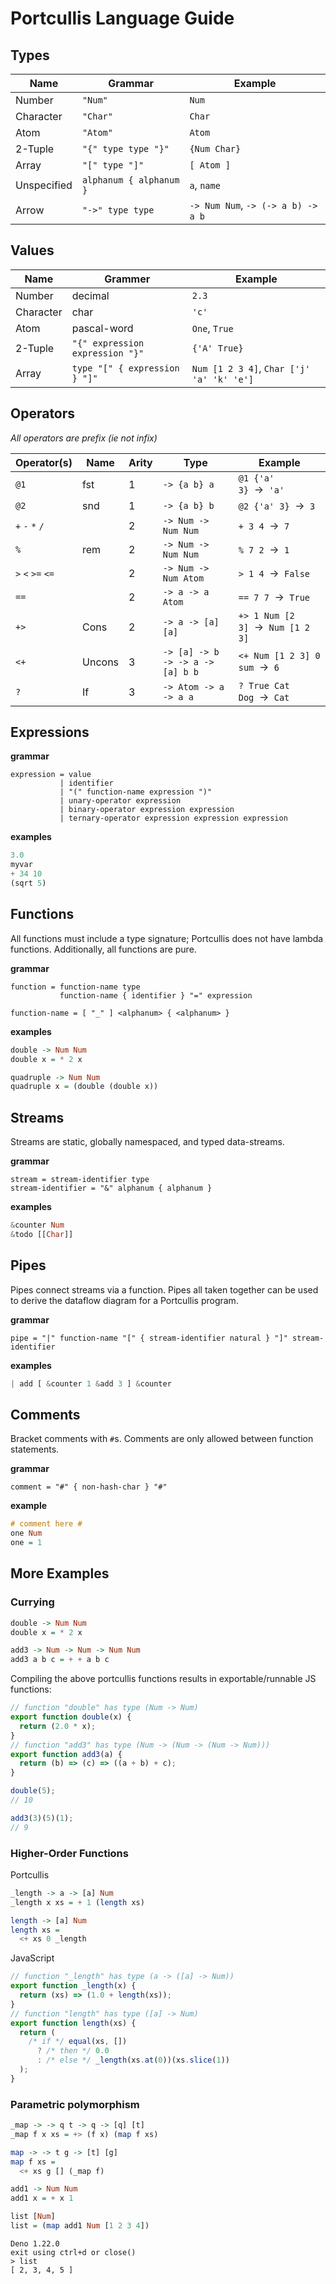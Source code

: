 # Portcullis Language Guide

## Types

| Name        | Grammar                 | Example                            |
| ----------- | ----------------------- | ---------------------------------- |
| Number      | `"Num"`                 | `Num`                              |
| Character   | `"Char"`                | `Char`                             |
| Atom        | `"Atom"`                | `Atom`                             |
| 2-Tuple     | `"{" type type "}"`     | `{Num Char}`                       |
| Array       | `"[" type "]"`          | `[ Atom ]`                         |
| Unspecified | `alphanum { alphanum }` | `a`, `name`                        |
| Arrow       | `"->" type type`        | `-> Num Num`, `-> (-> a b) -> a b` |

## Values

| Name      | Grammer                         | Example                                   |
| --------- | ------------------------------- | ----------------------------------------- |
| Number    | decimal                         | `2.3`                                     |
| Character | char                            | `'c'`                                     |
| Atom      | pascal-word                     | `One`, `True`                             |
| 2-Tuple   | `"{" expression expression "}"` | `{'A' True}`                              |
| Array     | `type "[" { expression } "]"`   | `Num [1 2 3 4]`, `Char ['j' 'a' 'k' 'e']` |

## Operators

_All operators are prefix (ie not infix)_

| Operator(s)       | Name   | Arity | Type                             | Example                            |
| ----------------- | ------ | ----- | -------------------------------- | ---------------------------------- |
| `@1`              | fst    | 1     | `-> {a b} a`                     | `@1 {'a' 3}`  →  `'a'`             |
| `@2`              | snd    | 1     | `-> {a b} b`                     | `@2 {'a' 3}`  →  `3`               |
| `+` `-` `*` `/`   |        | 2     | `-> Num -> Num Num`              | `+ 3 4`  →  `7`                    |
| `%`               | rem    | 2     | `-> Num -> Num Num`              | `% 7 2`  →  `1`                    |
| `>` `<` `>=` `<=` |        | 2     | `-> Num -> Num Atom`             | `> 1 4`  →  `False`                |
| `==`              |        | 2     | `-> a -> a Atom`                 | `== 7 7`  →  `True`                |
| `+>`              | Cons   | 2     | `-> a -> [a] [a]`                | `+> 1 Num [2 3]`  →  `Num [1 2 3]` |
| `<+`              | Uncons | 3     | `-> [a] -> b -> -> a -> [a] b b` | `<+ Num [1 2 3] 0 sum`  →  `6`     |
| `?`               | If     | 3     | `-> Atom -> a -> a a`            | `? True Cat Dog`  →  `Cat`         |

## Expressions

**grammar**

```
expression = value
           | identifier
           | "(" function-name expression ")"
           | unary-operator expression
           | binary-operator expression expression
           | ternary-operator expression expression expression
```

**examples**

```javascript
3.0
myvar
+ 34 10
(sqrt 5)
```

## Functions

All functions must include a type signature; Portcullis does not have lambda
functions. Additionally, all functions are pure.

**grammar**

```
function = function-name type
           function-name { identifier } "=" expression

function-name = [ "_" ] <alphanum> { <alphanum> }
```

**examples**

```haskell
double -> Num Num
double x = * 2 x

quadruple -> Num Num
quadruple x = (double (double x))
```

## Streams

Streams are static, globally namespaced, and typed data-streams.

**grammar**

```
stream = stream-identifier type
stream-identifier = "&" alphanum { alphanum }
```

**examples**

```haskell
&counter Num
&todo [[Char]]
```

## Pipes

Pipes connect streams via a function. Pipes all taken together can be used to
derive the dataflow diagram for a Portcullis program.

**grammar**

```
pipe = "|" function-name "[" { stream-identifier natural } "]" stream-identifier
```

**examples**

```haskell
| add [ &counter 1 &add 3 ] &counter
```

## Comments

Bracket comments with `#`s. Comments are only allowed between function
statements.

**grammar**

```
comment = "#" { non-hash-char } "#"
```

**example**

```haskell
# comment here #
one Num
one = 1
```

## More Examples

### Currying

```haskell
double -> Num Num
double x = * 2 x

add3 -> Num -> Num -> Num Num
add3 a b c = + + a b c
```

Compiling the above portcullis functions results in exportable/runnable JS
functions:

```javascript
// function "double" has type (Num -> Num)
export function double(x) {
  return (2.0 * x);
}
// function "add3" has type (Num -> (Num -> (Num -> Num)))
export function add3(a) {
  return (b) => (c) => ((a + b) + c);
}
```

```javascript
double(5);
// 10

add3(3)(5)(1);
// 9
```

### Higher-Order Functions

Portcullis

```haskell
_length -> a -> [a] Num
_length x xs = + 1 (length xs)

length -> [a] Num
length xs =
  <+ xs 0 _length
```

JavaScript

```javascript
// function "_length" has type (a -> ([a] -> Num))
export function _length(x) {
  return (xs) => (1.0 + length(xs));
}
// function "length" has type ([a] -> Num)
export function length(xs) {
  return (
    /* if */ equal(xs, [])
      ? /* then */ 0.0
      : /* else */ _length(xs.at(0))(xs.slice(1))
  );
}
```

### Parametric polymorphism

```haskell
_map -> -> q t -> q -> [q] [t]
_map f x xs = +> (f x) (map f xs)

map -> -> t g -> [t] [g]
map f xs =
  <+ xs g [] (_map f)

add1 -> Num Num
add1 x = + x 1

list [Num]
list = (map add1 Num [1 2 3 4])
```

```
Deno 1.22.0
exit using ctrl+d or close()
> list
[ 2, 3, 4, 5 ]
```
